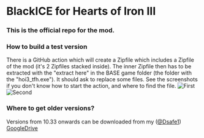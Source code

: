 # BlackICE for Hearts of Iron III
### This is the official repo for the mod.

### How to build a test version
There is a GitHub action which will create a Zipfile which includes a Zipfile of the mod (it's 2 Zipfiles stacked inside). The inner Zipfile then has to be extracted with the "extract here" in the BASE game folder (the folder with the "hoi3_tfh.exe"). It should ask to replace some files.
See the screenshots if you don't know how to start the action, and where to find the file.
![First](https://github.com/oumajgad/BlackICE/blob/master/DaveStuff/action1.png?raw=true "How to start an action")
![Second](https://github.com/oumajgad/BlackICE/blob/master/DaveStuff/action2.png?raw=true "Where to download the file")


### Where to get older versions?
Versions from 10.33 onwards can be downloaded from my ([@Dsafe1](https://github.com/Dsafe1)) [GoogleDrive](https://drive.google.com/drive/folders/17b5sYNkG1sfR8vqJHtatweoxQaWM4icy?usp=drive_link)
